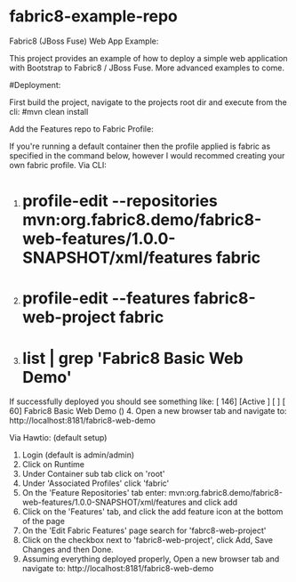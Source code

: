 fabric8-example-repo
====================

Fabric8 (JBoss Fuse) Web App Example:

This project provides an example of how to deploy a simple web application with Bootstrap to Fabric8 / JBoss Fuse. 
More advanced examples to come.  

#Deployment: 

First build the project, navigate to the projects root dir and execute from the cli: #mvn clean install

Add the Features repo to Fabric Profile:

If you're running a default container then the profile applied is fabric as specified in the command below, however I would recommed creating your own fabric profile. 
Via CLI:
1. # profile-edit --repositories mvn:org.fabric8.demo/fabric8-web-features/1.0.0-SNAPSHOT/xml/features fabric
2. # profile-edit --features fabric8-web-project fabric
3. # list | grep 'Fabric8 Basic Web Demo' 
If successfully deployed you should see something like: [ 146] [Active     ] [            ] [   60] Fabric8 Basic Web Demo ()
4. Open a new browser tab and navigate to: http://localhost:8181/fabric8-web-demo

Via Hawtio: (default setup)
1. Login (default is admin/admin)
2. Click on Runtime
3. Under Container sub tab click on 'root'
4. Under 'Associated Profiles' click 'fabric'
5. On the 'Feature Repositories' tab enter: mvn:org.fabric8.demo/fabric8-web-features/1.0.0-SNAPSHOT/xml/features and click add
6. Click on the 'Features' tab, and click the add feature icon at the bottom of the page
7. On the 'Edit Fabric Features' page search for 'fabrc8-web-project'
8. Click on the checkbox next to 'fabric8-web-project', click Add, Save Changes and then Done. 
9. Assuming everything deployed properly, Open a new browser tab and navigate to: http://localhost:8181/fabric8-web-demo
